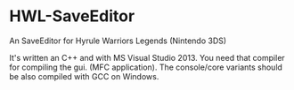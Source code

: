 # HWL-SaveEditor
An SaveEditor for Hyrule Warriors Legends (Nintendo 3DS)

It's written an C++ and with MS Visual Studio 2013. You need that compiler for compiling the gui. (MFC application). 
The console/core variants should be also compiled with GCC on Windows. 

